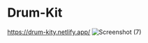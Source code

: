 # Drum-Kit
https://drum-kity.netlify.app/
![Screenshot (7)](https://user-images.githubusercontent.com/98319826/180646290-d314273f-0da8-43de-b98a-0ebd6643d029.png)
